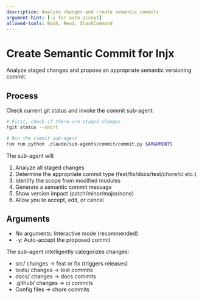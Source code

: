 ```yaml
---
description: Analyze changes and create semantic commits
argument-hint: [-y for auto-accept]
allowed-tools: Bash, Read, SlashCommand
---
```


# Create Semantic Commit for Injx

Analyze staged changes and propose an appropriate semantic versioning commit.

## Process

Check current git status and invoke the commit sub-agent:

```bash
# First, check if there are staged changes
!git status --short

# Run the commit sub-agent
!uv run python .claude/sub-agents/commit/commit.py $ARGUMENTS
```

The sub-agent will:
1. Analyze all staged changes
2. Determine the appropriate commit type (feat/fix/docs/test/chore/ci etc.)
3. Identify the scope from modified modules
4. Generate a semantic commit message
5. Show version impact (patch/minor/major/none)
6. Allow you to accept, edit, or cancel

## Arguments
- No arguments: Interactive mode (recommended)
- `-y`: Auto-accept the proposed commit

The sub-agent intelligently categorizes changes:
- src/ changes → feat or fix (triggers releases)
- tests/ changes → test commits
- docs/ changes → docs commits
- .github/ changes → ci commits
- Config files → chore commits